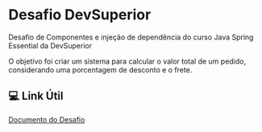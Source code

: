 # Desafio DevSuperior
Desafio de Componentes e injeção de dependência do curso Java Spring Essential da DevSuperior

O objetivo foi criar um sistema para calcular o valor total de um pedido, considerando uma porcentagem
de desconto e o frete.

## 💻 Link Útil
[Documento do Desafio](https://drive.google.com/file/d/1isAr6THx4xDYmdJejL13zOZ66Mr0rsiB/view)
